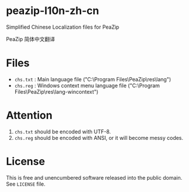 # peazip-l10n-zh-cn

Simplified Chinese Localization files for PeaZip

PeaZip 简体中文翻译

# Files

- `chs.txt` : Main language file ("C:\Program Files\PeaZip\res\lang\")
- `chs.reg` : Windows context menu language file ("C:\Program Files\PeaZip\res\lang-wincontext\")

# Attention

1. `chs.txt` should be encoded with UTF-8.
2. `chs.reg` should be encoded with ANSI, or it will become messy codes.

# License

This is free and unencumbered software released into the public domain. See `LICENSE` file.
